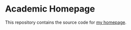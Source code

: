 # Academic Homepage

This repository contains the source code for [my homepage](https://tzxiang.github.io/).
